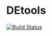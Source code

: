 # DEtools

[![Build Status](https://github.com/floswald/DEtools.jl/actions/workflows/CI.yml/badge.svg?branch=main)](https://github.com/floswald/DEtools.jl/actions/workflows/CI.yml?query=branch%3Amain)
